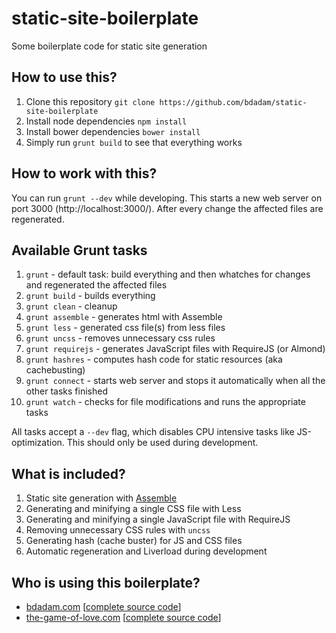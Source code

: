 static-site-boilerplate
=======================

Some boilerplate code for static site generation

## How to use this?
1. Clone this repository `git clone https://github.com/bdadam/static-site-boilerplate`
1. Install node dependencies `npm install`
1. Install bower dependencies `bower install`
1. Simply run `grunt build` to see that everything works

## How to work with this?
You can run `grunt --dev` while developing. This starts a new web server on port 3000 (http://localhost:3000/).
After every change the affected files are regenerated.

## Available Grunt tasks
1. `grunt` - default task: build everything and then whatches for changes and regenerated the affected files
1. `grunt build` - builds everything
1. `grunt clean` - cleanup
1. `grunt assemble` - generates html with Assemble
1. `grunt less` - generated css file(s) from less files
1. `grunt uncss` - removes unnecessary css rules
1. `grunt requirejs` - generates JavaScript files with RequireJS (or Almond)
1. `grunt hashres` - computes hash code for static resources (aka cachebusting)
1. `grunt connect` - starts web server and stops it automatically when all the other tasks finished
1. `grunt watch` - checks for file modifications and runs the appropriate tasks

All tasks accept a `--dev` flag, which disables CPU intensive tasks like JS-optimization. This should only be used during development.


## What is included?
1. Static site generation with [Assemble](http://assemble.io/)
1. Generating and minifying a single CSS file with Less
1. Generating and minifying a single JavaScript file with RequireJS
1. Removing unnecessary CSS rules with `uncss`
1. Generating hash (cache buster) for JS and CSS files
1. Automatic regeneration and Liverload during development

## Who is using this boilerplate?
* [bdadam.com](http://bdadam.com/) [[complete source code](https://github.com/bdadam/bdadam.com)]
* [the-game-of-love.com](http://the-game-of-love.com/) [[complete source code](https://github.com/bdadam/the-game-of-love.com)]

